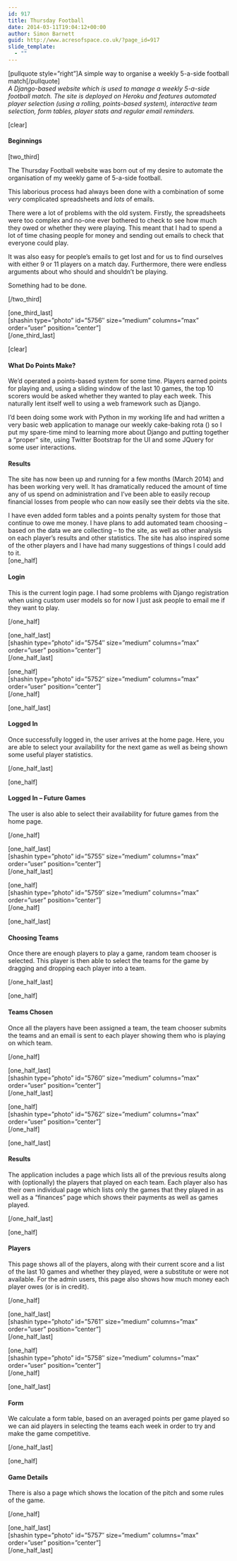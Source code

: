 ```yaml
---
id: 917
title: Thursday Football
date: 2014-03-11T19:04:12+00:00
author: Simon Barnett
guid: http://www.acresofspace.co.uk/?page_id=917
slide_template:
  - ""
---
```

[pullquote style=&#8221;right&#8221;]A simple way to organise a weekly 5-a-side football match[/pullquote]  
_A Django-based website which is used to manage a weekly 5-a-side football match. The site is deployed on Heroku and features automated player selection (using a rolling, points-based system), interactive team selection, form tables, player stats and regular email reminders._

[clear]

#### Beginnings

[two_third]

The Thursday Football website was born out of my desire to automate the organisation of my weekly game of 5-a-side football.

This laborious process had always been done with a combination of some _very_ complicated spreadsheets and _lots_ of emails.

There were a lot of problems with the old system. Firstly, the spreadsheets were too complex and no-one ever bothered to check to see how much they owed or whether they were playing. This meant that I had to spend a lot of time chasing people for money and sending out emails to check that everyone could play.

It was also easy for people&#8217;s emails to get lost and for us to find ourselves with either 9 or 11 players on a match day. Furthermore, there were endless arguments about who should and shouldn&#8217;t be playing.

Something had to be done.

[/two_third]

[one\_third\_last]  
[shashin type=&#8221;photo&#8221; id=&#8221;5756&#8243; size=&#8221;medium&#8221; columns=&#8221;max&#8221; order=&#8221;user&#8221; position=&#8221;center&#8221;]  
[/one\_third\_last]

[clear]

#### What Do Points Make?

We&#8217;d operated a points-based system for some time. Players earned points for playing and, using a sliding window of the last 10 games, the top 10 scorers would be asked whether they wanted to play each week. This naturally lent itself well to using a web framework such as Django.

I&#8217;d been doing some work with Python in my working life and had written a very basic web application to manage our weekly cake-baking rota () so I put my spare-time mind to learning more about Django and putting together a &#8220;proper&#8221; site, using Twitter Bootstrap for the UI and some JQuery for some user interactions.

#### Results

The site has now been up and running for a few months (March 2014) and has been working very well. It has dramatically reduced the amount of time any of us spend on administration and I&#8217;ve been able to easily recoup financial losses from people who can now easily see their debts via the site.

I have even added form tables and a points penalty system for those that continue to owe me money. I have plans to add automated team choosing &#8211; based on the data we are collecting &#8211; to the site, as well as other analysis on each player&#8217;s results and other statistics. The site has also inspired some of the other players and I have had many suggestions of things I could add to it.  
[one_half]

#### Login

This is the current login page. I had some problems with Django registration when using custom user models so for now I just ask people to email me if they want to play.

[/one_half]

[one\_half\_last]  
[shashin type=&#8221;photo&#8221; id=&#8221;5754&#8243; size=&#8221;medium&#8221; columns=&#8221;max&#8221; order=&#8221;user&#8221; position=&#8221;center&#8221;]  
[/one\_half\_last]

[one_half]  
[shashin type=&#8221;photo&#8221; id=&#8221;5752&#8243; size=&#8221;medium&#8221; columns=&#8221;max&#8221; order=&#8221;user&#8221; position=&#8221;center&#8221;]  
[/one_half]

[one\_half\_last]

#### Logged In

Once successfully logged in, the user arrives at the home page. Here, you are able to select your availability for the next game as well as being shown some useful player statistics.

[/one\_half\_last]

[one_half]

#### Logged In &#8211; Future Games

The user is also able to select their availability for future games from the home page.

[/one_half]

[one\_half\_last]  
[shashin type=&#8221;photo&#8221; id=&#8221;5755&#8243; size=&#8221;medium&#8221; columns=&#8221;max&#8221; order=&#8221;user&#8221; position=&#8221;center&#8221;]  
[/one\_half\_last]

[one_half]  
[shashin type=&#8221;photo&#8221; id=&#8221;5759&#8243; size=&#8221;medium&#8221; columns=&#8221;max&#8221; order=&#8221;user&#8221; position=&#8221;center&#8221;]  
[/one_half]

[one\_half\_last]

#### Choosing Teams

Once there are enough players to play a game, random team chooser is selected. This player is then able to select the teams for the game by dragging and dropping each player into a team.

[/one\_half\_last]

[one_half]

#### Teams Chosen

Once all the players have been assigned a team, the team chooser submits the teams and an email is sent to each player showing them who is playing on which team.

[/one_half]

[one\_half\_last]  
[shashin type=&#8221;photo&#8221; id=&#8221;5760&#8243; size=&#8221;medium&#8221; columns=&#8221;max&#8221; order=&#8221;user&#8221; position=&#8221;center&#8221;]  
[/one\_half\_last]

[one_half]  
[shashin type=&#8221;photo&#8221; id=&#8221;5762&#8243; size=&#8221;medium&#8221; columns=&#8221;max&#8221; order=&#8221;user&#8221; position=&#8221;center&#8221;]  
[/one_half]

[one\_half\_last]

#### Results

The application includes a page which lists all of the previous results along with (optionally) the players that played on each team. Each player also has their own individual page which lists only the games that they played in as well as a &#8220;finances&#8221; page which shows their payments as well as games played.

[/one\_half\_last]

[one_half]

#### Players

This page shows all of the players, along with their current score and a list of the last 10 games and whether they played, were a substitute or were not available. For the admin users, this page also shows how much money each player owes (or is in credit).

[/one_half]

[one\_half\_last]  
[shashin type=&#8221;photo&#8221; id=&#8221;5761&#8243; size=&#8221;medium&#8221; columns=&#8221;max&#8221; order=&#8221;user&#8221; position=&#8221;center&#8221;]  
[/one\_half\_last]

[one_half]  
[shashin type=&#8221;photo&#8221; id=&#8221;5758&#8243; size=&#8221;medium&#8221; columns=&#8221;max&#8221; order=&#8221;user&#8221; position=&#8221;center&#8221;]  
[/one_half]

[one\_half\_last]

#### Form

We calculate a form table, based on an averaged points per game played so we can aid players in selecting the teams each week in order to try and make the game competitive.

[/one\_half\_last]

[one_half]

#### Game Details

There is also a page which shows the location of the pitch and some rules of the game.

[/one_half]

[one\_half\_last]  
[shashin type=&#8221;photo&#8221; id=&#8221;5757&#8243; size=&#8221;medium&#8221; columns=&#8221;max&#8221; order=&#8221;user&#8221; position=&#8221;center&#8221;]  
[/one\_half\_last]
